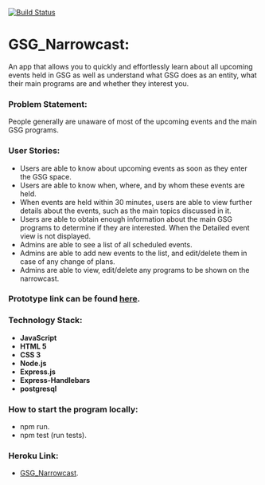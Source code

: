 [![Build Status](https://travis-ci.org/FACG4/gsg_narrowcast.svg?branch=master)](https://travis-ci.org/FACG4/gsg_narrowcast)
# GSG_Narrowcast:
An app that allows you to quickly and effortlessly learn about all upcoming events held in GSG as well as understand what GSG does as an entity, what their main programs are and whether they interest you.


### Problem Statement:
People generally are unaware of most of the upcoming events and the main GSG programs.


### User Stories:
* Users are able to know about upcoming events as soon as they enter the GSG space.
* Users are able to know when, where, and by whom these events are held.
* When events are held within 30 minutes, users are able to view further details about the events, such as the main topics discussed in it.
* Users are able to obtain enough information about the main GSG programs to determine if they are interested. When the Detailed event view is not displayed.
* Admins are able to see a list of all scheduled events.
* Admins are able to add new events to the list, and edit/delete them in case of any change of plans.
* Admins are able to view, edit/delete any programs to be shown on the narrowcast.


### Prototype link can be found [here]().

### Technology Stack:
* **JavaScript**
* **HTML 5**
* **CSS 3**
* **Node.js**
* **Express.js**
* **Express-Handlebars**
* **postgresql**

### How to start the program locally:
* npm run.
* npm test (run tests).

### Heroku Link:
* [GSG_Narrowcast]().
